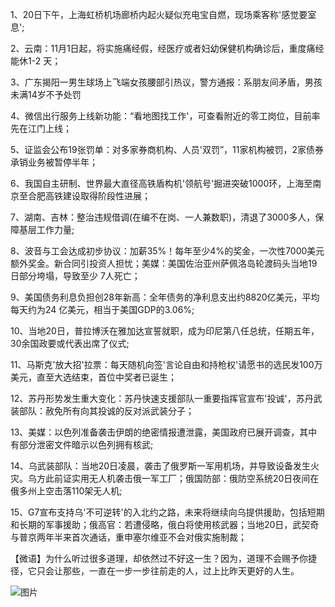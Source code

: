 1、20日下午，上海虹桥机场廊桥内起火疑似充电宝自燃，现场乘客称'感觉要室息';

2、云南：11月1日起，将实施痛经假，经医疗或者妇幼保健机构确诊后，重度痛经能休1-2 天；

3、广东揭阳一男生球场上飞端女孩腰部引热议，警方通报：系朋友间矛盾，男孩未满14岁不予处罚

4、微信出行服务上线新功能：“看地图找工作'，可查看附近的零工岗位，目前率先在江门上线；

5、证监会公布19张罚单：对多家券商机构、人员'双罚”，11家机构被罚，2家债券承销业务被暂停半年；

6、我国自主研制、世界最大直径高铁盾构机'领航号'掘进突破1000环，上海至南京至合肥高铁建设取得阶段性进展；

7、湖南、吉林：整治违规借调(在编不在岗、一人兼数职)，清退了3000多人，保障基层工作力量;

8、波音与工会达成初步协议：加薪35%！每年至少4%的奖金，一次性7000美元额外奖金。新合同引投资人担忧；美媒：美国佐治亚州萨佩洛岛轮渡码头当地19日部分垮塌，导致至少 7人死亡；

9、美国债务利息负担创28年新高：全年债务的净利息支出约8820亿美元，平均每天约为24 亿美元，相当于美国GDP的3.06%;

10、当地20日，普拉博沃在雅加达宣誓就职，成为印尼第八任总统，任期五年，30余国政要或代表出席了仪式;

11、马斯克'放大招'拉票：每天随机向签'言论自由和持枪权'请愿书的选民发100万美元，直至大选结束，首位中奖者已诞生；

12、苏丹形势发生重大变化：苏丹快速支援部队一重要指挥官宣布'投诚'，苏丹武装部队：赦免所有向其投诚的反对派武装分子；

13、美媒：以色列准备袭击伊朗的绝密情报遭泄露，美国政府已展开调查，其中有部分泄密文件暗示以色列拥有核武;

14、乌武装部队：当地20日凌晨，袭击了俄罗斯一军用机场，并导致设备发生火灾。乌方此前证实用无人机袭击俄一军工厂；俄国防部：俄防空系统20日夜间在俄多州上空击落110架无人机;

15、G7宣布支持乌'不可逆转'的入北约之路，未来将继续向乌提供援助，包括短期和长期的军事援助；俄高官：若遭侵略，俄白将使用核武器；当地20日，武契奇与普京两年半来首次通话，重申塞尔维亚不会对俄实施制裁；

【微语】为什么听过很多道理，却依然过不好这一生？因为，道理不会赐予你捷径，它只会让那些，一直在一步一步往前走的人，过上比昨天更好的人生。

![图片](https://api.03c3.cn/api/zb)
